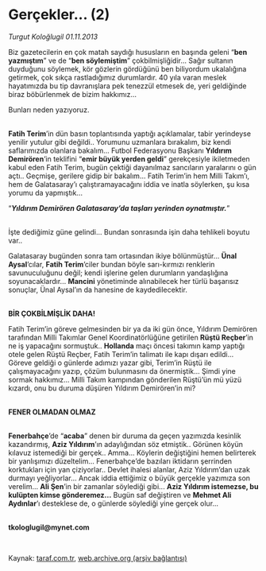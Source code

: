 # Gerçekler... (2)

*Turgut Koloğlugil 01.11.2013*

<div class="yazi"><p>Biz gazetecilerin en çok matah saydığı hususların en başında geleni “<b>ben yazmıştım</b>” ve de “<b>ben söylemiştim</b>” çokbilmişliğidir... Sağır sultanın duyduğunu söylemek, kör gözlerin gördüğünü ben biliyordum ukalalığına getirmek, çok sıkça rastladığımız durumlardır. 40 yıla varan meslek hayatımızda bu tip davranışlara pek tenezzül etmesek de, yeri geldiğinde biraz böbürlenmek de bizim hakkımız...</p>
<p>Bunları neden yazıyoruz.</p>
<p><b><br/>Fatih Terim</b>’in dün basın toplantısında yaptığı açıklamalar, tabir yerindeyse yenilir yutulur gibi değildi.. Yorumunu uzmanlara bırakalım, biz kendi saflarımızda olanlara bakalım... Futbol Federasyonu Başkanı <b>Yıldırım Demirören</b>’in teklifini “<b>emir büyük yerden geldi</b>” gerekçesiyle ikiletmeden kabul eden Fatih Terim, bugün çektiği dayanılmaz sancıların yaralarını o gün açtı.. Geçmişe, gerilere gidip bir bakalım... Fatih Terim’in hem Milli Takım’ı, hem de Galatasaray’ı çalıştıramayacağını iddia ve inatla söylerken, şu kısa yorumu da yapmıştık...</p>
<p>“<b><i>Yıldırım Demirören Galatasaray’da taşları yerinden oynatmıştır.</i></b>”</p>
<p> <br/>İşte dediğimiz güne gelindi... Bundan sonrasında işin daha tehlikeli boyutu var..</p>
<p>Galatasaray bugünden sonra tam ortasından ikiye bölünmüştür... <b>Ünal Aysal</b>’cılar, <b>Fatih Terim</b>’ciler bundan böyle sarı-kırmızı renklerin savunuculuğunu değil; kendi işlerine gelen durumların yandaşlığına soyunacaklardır... <b>Mancini</b> yönetiminde alınabilecek her türlü başarısız sonuçlar, Ünal Aysal’ın da hanesine de kaydedilecektir.</p>
<p><b><br/>BİR ÇOKBİLMİŞLİK DAHA!</b></p>
<p>Fatih Terim’in göreve gelmesinden bir ya da iki gün önce, Yıldırım Demirören tarafından Milli Takımlar Genel Koordinatörlüğüne getirilen <b>Rüştü Reçber</b>’in ne iş yapacağını sormuştuk.. <b>Hollanda</b> maçı öncesi takımın kamp yaptığı otele gelen Rüştü Reçber, Fatih Terim’in talimatı ile kapı dışarı edildi... Göreve geldiği o günlerde adımızı yazar gibi, Terim’in Rüştü ile çalışmayacağını yazıp, çözüm bulunmasını da önermiştik... Şimdi yine sormak hakkımız... Milli Takım kampından gönderilen Rüştü’ün mü yüzü kızardı, onu bu duruma düşüren Yıldırım Demirören’in mi?</p>
<p><b><br/>FENER OLMADAN OLMAZ</b></p>
<p><b><br/>Fenerbahçe</b>’de “<b>acaba</b>” denen bir duruma da geçen yazımızda kesinlik kazandırmış, <b>Aziz Yıldırım</b>’ın adaylığından söz etmiştik.. Görünen köyün kılavuz istemediği bir gerçek.. Amma... Köylerin değiştiğini hemen belirterek bir yanlışımızı düzeltelim... Fenerbahçe’de bazıları iktidarın şerrinden korktukları için yan çiziyorlar.. Devlet ihalesi alanlar, Aziz Yıldırım’dan uzak durmayı yeğliyorlar... Ancak iddia ettiğimiz o büyük gerçekle yazımıza son verelim... <b>Ali Şen</b>’in bir zamanlar söylediği gibi... <b>Aziz Yıldırım istemezse, bu kulüpten kimse gönderemez...</b> Bugün saf değiştiren ve <b>Mehmet Ali Aydınlar</b>’ı desteklese de, o günlerde söylediği yine gerçek olur...</p><b>
<p><br/>tkologlugil@mynet.com</p>
<p></p></b> 
</div>

Kaynak: [taraf.com.tr](http://www.taraf.com.tr:80/turgut-kologlugil/makale-gercekler-2-2.htm), [web.archive.org (arşiv bağlantısı)](http://web.archive.org/web/20131103002017/http://www.taraf.com.tr:80/turgut-kologlugil/makale-gercekler-2-2.htm)
